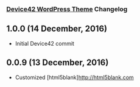 ### [Device42 WordPress Theme](http://www.device42.com/blog/) Changelog

## 1.0.0 (14 December, 2016)
* Initial Device42 commit

## 0.0.9 (13 December, 2016)
* Customized [html5blank]http://html5blank.com
